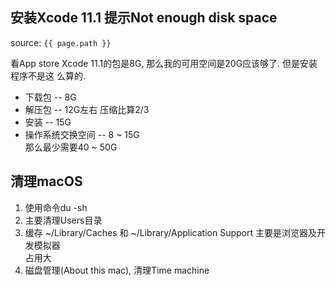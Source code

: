 ## 安装Xcode 11.1 提示Not enough disk space
source: `{{ page.path }}`

看App store Xcode 11.1的包是8G, 那么我的可用空间是20G应该够了. 但是安装程序不是这
么算的.  

* 下载包 -- 8G  
* 解压包 -- 12G左右 压缩比算2/3  
* 安装   -- 15G  
* 操作系统交换空间 -- 8 ~ 15G  
那么最少需要40 ~ 50G  

## 清理macOS
1. 使用命令du -sh  
2. 主要清理Users目录  
3. 缓存 ~/Library/Caches 和 ~/Library/Application Support 主要是浏览器及开发模拟器  
    占用大  
4. 磁盘管理(About this mac), 清理Time machine  
